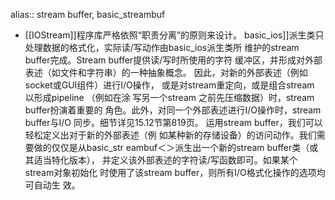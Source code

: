 alias:: stream buffer, basic_streambuf

- [[IOStream]]程序库严格依照“职责分离”的原则来设计。
  basic_ios]]派生类只处理数据的格式化，实际读/写动作由basic_ios派生类所
  维护的stream buffer完成。Stream buffer提供读/写时所使用的字符
  缓冲区，并形成对外部表述（如文件和字符串）的一种抽象概念。
  因此，对新的外部表述（例如socket或GUI组件）进行I/O操作，
  或是对stream重定向，或是组合stream 以形成pipeline （例如在涂
  写另一个stream 之前先压缩数据）时，stream buffer扮演着重要的
  角色。此外，对同一个外部表述进行I/O操作时，stream buffer与I/O
  同步。细节详见15.12节第819页。
  运用stream buffer，我们可以轻松定义出对于新的外部表述（例
  如某种新的存储设备）的访问动作。我们需要做的仅仅是从basic_str
  eambuf＜＞派生出一个新的stream buffer类（或其适当特化版本），
  并定义该外部表述的字符读/写函数即可。如果某个stream对象初始化
  时使用了该stream buffer，则所有I/O格式化操作的选项均可自动生
  效。